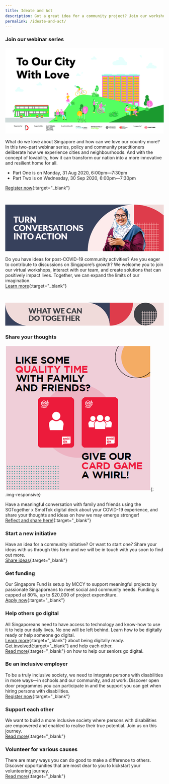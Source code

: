```yaml
---
title: Ideate and Act
description: Got a great idea for a community project? Join our workshops, interact with our team, and create solutions together. Find out more.
permalink: /ideate-and-act/
---
```


	
### Join our webinar series

![What we can do together](/images/loveable-sg-webinar.jpg)

What do we love about Singapore and how can we love our country more? In this two-part webinar series, policy and community practitioners deliberate how we experience cities and neighbourhoods. And with the concept of lovability, how it can transform our nation into a more innovative and resilient home for all.

- Part One is on Monday, 31 Aug 2020, 6:00pm—7:30pm
- Part Two is on Wednesday, 30 Sep 2020, 6:00pm—7:30pm

[Register now](https://www.eventbrite.sg/e/to-our-city-with-love-tickets-117484311739){:target="_blank"}

&nbsp;

![Turn conversations into action](/images/ideate-act-header-1.jpg)

Do you have ideas for post-COVID-19 community activities? Are you eager to contribute to discussions on Singapore’s growth? We welcome you to join our virtual workshops, interact with our team, and create solutions that can positively impact lives. Together, we can expand the limits of our imagination.  
[Learn more](https://www.ideas.gov.sg/home){:target="_blank"}

&nbsp;

![What we can do together](/images/ideate-act-header-2.jpg)

### Share your thoughts

![SmolTok](/images/smoltok.png){: .img-responsive}

Have a meaningful conversation with family and friends using the SGTogether x SmolTok digital deck about your COVID-19 experience, and share your thoughts and ideas on how we may emerge stronger!   
[Reflect and share here!](https://www.ideas.gov.sg/public/SGTogether_x_SmolTok__Reflect_and_Share){:target="_blank"}

### Start a new initiative

Have an idea for a community initiative? Or want to start one? Share your ideas with us through this form and we will be in touch with you soon to find out more.  
[Share ideas](https://form.gov.sg/#!/5e3b868988573300116ca38a){:target="_blank"}

### Get funding

Our Singapore Fund is setup by MCCY to support meaningful projects by passionate Singaporeans to meet social and community needs. Funding is capped at 80%, up to $20,000 of project expenditure.  
[Apply now](https://www.sg/oursingaporefund/getting-started){:target="_blank"}

### Help others go digital

All Singaporeans need to have access to technology and know-how to use it to help our daily lives. No one will be left behind. Learn how to be digitally ready or help someone go digital.  
[Learn more](https://www.mci.gov.sg/en/portfolios/digital-readiness/get-digitally-ready){:target="_blank"} about being digitally ready.  
[Get involved](https://www.mci.gov.sg/en/portfolios/digital-readiness/get-involved){:target="_blank"} and help each other.  
[Read more](https://www.gov.sg/article/how-to-help-the-seniors-in-your-family-go-digital){:target="_blank"} on how to help our seniors go digital.

### Be an inclusive employer

To be a truly inclusive society, we need to integrate persons with disabilities in more ways—in schools and our community, and at work. Discover open door programmes you can participate in and the support you can get when hiring persons with disabilities.   
[Register now](https://employment.sgenable.sg/employers/open-door-programme/){:target="_blank"}

### Support each other

We want to build a more inclusive society where persons with disabilities are empowered and enabled to realise their true potential. Join us on this journey.  
[Read more](https://www.sgenable.sg/Pages/Home.aspx){:target="_blank"}

### Volunteer for various causes

There are many ways you can do good to make a difference to others. Discover opportunities that are most dear to you to kickstart your volunteering journey.  
[Read more](https://volunteer.sg){:target="_blank"}